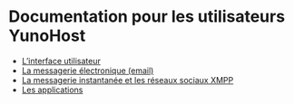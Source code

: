 # Documentation pour les utilisateurs YunoHost

* [L’interface utilisateur](user_interface)
* [La messagerie électronique (email)](/email_fr)
* [La messagerie instantanée et les réseaux sociaux XMPP](/XMPP_fr)
* [Les applications](/apps_fr)
